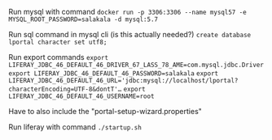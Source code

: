 Run mysql with command
`docker run -p 3306:3306 --name mysql57 -e MYSQL_ROOT_PASSWORD=salakala -d mysql:5.7`

Run sql command in mysql cli (is this actually needed?)
`create database lportal character set utf8;`

Run export commands
`export LIFERAY_JDBC_46_DEFAULT_46_DRIVER_67_LASS_78_AME=com.mysql.jdbc.Driver`
`export LIFERAY_JDBC_46_DEFAULT_46_PASSWORD=salakala`
`export LIFERAY_JDBC_46_DEFAULT_46_URL='jdbc:mysql://localhost/lportal?characterEncoding=UTF-8&dontT'…`
`export LIFERAY_JDBC_46_DEFAULT_46_USERNAME=root`

Have to also include the "portal-setup-wizard.properties"

Run liferay with command
`./startup.sh`


